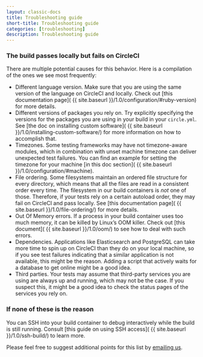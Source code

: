 ```yaml
---
layout: classic-docs
title: Troubleshooting guide
short-title: Troubleshooting guide
categories: [troubleshooting]
description: Troubleshooting guide
---
```


### The build passes locally but fails on CircleCI

There are multiple potential causes for this behavior. Here is a
compilation of the ones we see most frequently:

- Different language version. Make sure that you are using the same
  version of the language on CircleCI and locally. Check out
  [this documentation
  page]( {{ site.baseurl }}/1.0/configuration/#ruby-version) for more
  details.
- Different versions of packages you rely on. Try explicitly specifying
  the versions for the packages you are using in your build in your
  `circle.yml`. See [the doc on installing custom
  software]( {{ site.baseurl }}/1.0/installing-custom-software/) for more
  information on how to accomplish that.
- Timezones. Some testing frameworks may have not timezone-aware
  modules, which in combination with unset machine timezone can deliver
  unexpected test failures. You can find an example for setting the
  timezone for your machine [in this doc
  section]( {{ site.baseurl }}/1.0/configuration/#machine).
- File ordering. Some filesystems maintain an ordered file structure for
  every directory, which means that all the files are read in a
  consistent order every time. The filesystem in our build containers is
  _not_ one of those. Therefore, if your tests rely on a certain autoload order,
  they may fail on CircleCI and pass locally. See [this documentation
  page]( {{ site.baseurl }}/1.0/file-ordering/) for more details.
- Out Of Memory errors. If a process in your build container uses too
  much memory, it can be killed by Linux’s OOM
  killer. Check out [this document]( {{ site.baseurl }}/1.0/oom/) to
  see how to deal with such errors.
- Dependencies. Applications like Elasticsearch and PostgreSQL
  can take more time to spin up on CircleCI than they do on your local
  machine, so if you see test failures indicating that a similar
  application is not available, this might be the reason. Adding a script
  that actively waits for a database to get online might be a good idea.
- Third parties. Your tests may assume that third-party services you are
  using are always up and running, which may not be the case. If you
  suspect this, it might be a good idea to check the status pages of the
  services you rely on.

### If none of these is the reason
You can SSH into your build container to debug interactively
while the build is still running. Consult [this guide on using SSH
access]( {{ site.baseurl }}/1.0/ssh-build/) to learn more.

Please feel free to suggest additional points for this list by [emailing
us](https://support.circleci.com/).
